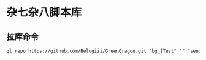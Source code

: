 # 杂七杂八脚本库

## 拉库命令

```txt
ql repo https://github.com/Belugiii/GreenGragon.git "bg_|Test" "" "sendNotify"
```



